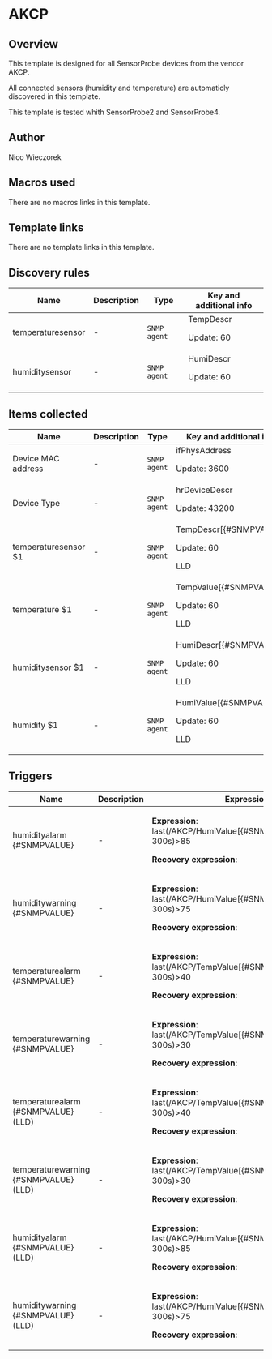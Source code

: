 # AKCP

## Overview

This template is designed for all SensorProbe devices from the vendor AKCP.


All connected sensors (humidity and temperature) are automaticly discovered in this template.


This template is tested whith SensorProbe2 and SensorProbe4.



## Author

Nico Wieczorek

## Macros used

There are no macros links in this template.

## Template links

There are no template links in this template.

## Discovery rules

|Name|Description|Type|Key and additional info|
|----|-----------|----|----|
|temperaturesensor|<p>-</p>|`SNMP agent`|TempDescr<p>Update: 60</p>|
|humiditysensor|<p>-</p>|`SNMP agent`|HumiDescr<p>Update: 60</p>|
## Items collected

|Name|Description|Type|Key and additional info|
|----|-----------|----|----|
|Device MAC address|<p>-</p>|`SNMP agent`|ifPhysAddress<p>Update: 3600</p>|
|Device Type|<p>-</p>|`SNMP agent`|hrDeviceDescr<p>Update: 43200</p>|
|temperaturesensor $1|<p>-</p>|`SNMP agent`|TempDescr[{#SNMPVALUE}]<p>Update: 60</p><p>LLD</p>|
|temperature $1|<p>-</p>|`SNMP agent`|TempValue[{#SNMPVALUE}]<p>Update: 60</p><p>LLD</p>|
|humiditysensor $1|<p>-</p>|`SNMP agent`|HumiDescr[{#SNMPVALUE}]<p>Update: 60</p><p>LLD</p>|
|humidity $1|<p>-</p>|`SNMP agent`|HumiValue[{#SNMPVALUE}]<p>Update: 60</p><p>LLD</p>|
## Triggers

|Name|Description|Expression|Priority|
|----|-----------|----------|--------|
|humidityalarm {#SNMPVALUE}|<p>-</p>|<p>**Expression**: last(/AKCP/HumiValue[{#SNMPVALUE}],#1:now-300s)>85</p><p>**Recovery expression**: </p>|disaster|
|humiditywarning {#SNMPVALUE}|<p>-</p>|<p>**Expression**: last(/AKCP/HumiValue[{#SNMPVALUE}],#1:now-300s)>75</p><p>**Recovery expression**: </p>|warning|
|temperaturealarm {#SNMPVALUE}|<p>-</p>|<p>**Expression**: last(/AKCP/TempValue[{#SNMPVALUE}],#1:now-300s)>40</p><p>**Recovery expression**: </p>|disaster|
|temperaturewarning {#SNMPVALUE}|<p>-</p>|<p>**Expression**: last(/AKCP/TempValue[{#SNMPVALUE}],#1:now-300s)>30</p><p>**Recovery expression**: </p>|warning|
|temperaturealarm {#SNMPVALUE} (LLD)|<p>-</p>|<p>**Expression**: last(/AKCP/TempValue[{#SNMPVALUE}],#1:now-300s)>40</p><p>**Recovery expression**: </p>|disaster|
|temperaturewarning {#SNMPVALUE} (LLD)|<p>-</p>|<p>**Expression**: last(/AKCP/TempValue[{#SNMPVALUE}],#1:now-300s)>30</p><p>**Recovery expression**: </p>|warning|
|humidityalarm {#SNMPVALUE} (LLD)|<p>-</p>|<p>**Expression**: last(/AKCP/HumiValue[{#SNMPVALUE}],#1:now-300s)>85</p><p>**Recovery expression**: </p>|disaster|
|humiditywarning {#SNMPVALUE} (LLD)|<p>-</p>|<p>**Expression**: last(/AKCP/HumiValue[{#SNMPVALUE}],#1:now-300s)>75</p><p>**Recovery expression**: </p>|warning|
